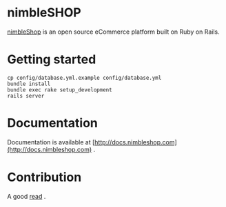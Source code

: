 # nimbleSHOP

[nimbleShop](http://www.nimbleshop.com) is an open source eCommerce platform built on Ruby on Rails.

# Getting started

    cp config/database.yml.example config/database.yml
    bundle install
    bundle exec rake setup_development
    rails server

# Documentation

Documentation is available at [http://docs.nimbleshop.com](http://docs.nimbleshop.com) .

# Contribution

A good [read](http://www.igvita.com/2011/12/19/dont-push-your-pull-requests/) .


